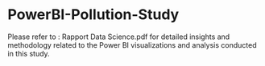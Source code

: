 # PowerBI-Pollution-Study

Please refer to : Rapport Data Science.pdf for detailed insights and methodology related to the Power BI visualizations and analysis conducted in this study.
